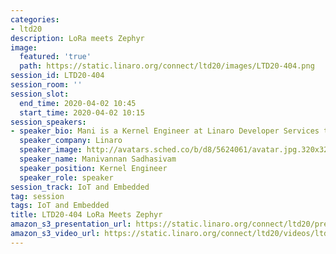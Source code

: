 ```yaml
---
categories:
- ltd20
description: LoRa meets Zephyr
image:
  featured: 'true'
  path: https://static.linaro.org/connect/ltd20/images/LTD20-404.png
session_id: LTD20-404
session_room: ''
session_slot:
  end_time: 2020-04-02 10:45
  start_time: 2020-04-02 10:15
session_speakers:
- speaker_bio: Mani is a Kernel Engineer at Linaro Developer Services team.
  speaker_company: Linaro
  speaker_image: http://avatars.sched.co/b/d8/5624061/avatar.jpg.320x320px.jpg?5f8
  speaker_name: Manivannan Sadhasivam
  speaker_position: Kernel Engineer
  speaker_role: speaker
session_track: IoT and Embedded
tag: session
tags: IoT and Embedded
title: LTD20-404 LoRa Meets Zephyr
amazon_s3_presentation_url: https://static.linaro.org/connect/ltd20/presentations/LTD20-404-0.pdf
amazon_s3_video_url: https://static.linaro.org/connect/ltd20/videos/ltd20-404.mp4
---
```

